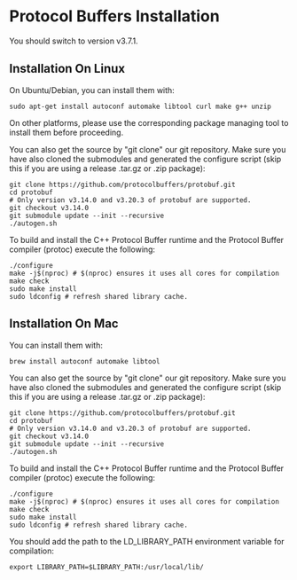 # Protocol Buffers Installation 

You should switch to version v3.7.1.

## Installation On Linux

On Ubuntu/Debian, you can install them with:
```shell
sudo apt-get install autoconf automake libtool curl make g++ unzip
```
On other platforms, please use the corresponding package managing tool to install them before proceeding.

You can also get the source by "git clone" our git repository. Make sure you have also cloned the submodules and generated the configure script (skip this if you are using a release .tar.gz or .zip package):

```shell
git clone https://github.com/protocolbuffers/protobuf.git
cd protobuf
# Only version v3.14.0 and v3.20.3 of protobuf are supported.
git checkout v3.14.0 
git submodule update --init --recursive
./autogen.sh
```

To build and install the C++ Protocol Buffer runtime and the Protocol Buffer compiler (protoc) execute the following:
```shell
./configure
make -j$(nproc) # $(nproc) ensures it uses all cores for compilation
make check
sudo make install
sudo ldconfig # refresh shared library cache.
```


## Installation On Mac

You can install them with:
```shell
brew install autoconf automake libtool
```

You can also get the source by "git clone" our git repository. Make sure you have also cloned the submodules and generated the configure script (skip this if you are using a release .tar.gz or .zip package):
```shell
git clone https://github.com/protocolbuffers/protobuf.git
cd protobuf
# Only version v3.14.0 and v3.20.3 of protobuf are supported.
git checkout v3.14.0 
git submodule update --init --recursive
./autogen.sh
```

To build and install the C++ Protocol Buffer runtime and the Protocol Buffer compiler (protoc) execute the following:
```shell
./configure
make -j$(nproc) # $(nproc) ensures it uses all cores for compilation
make check
sudo make install
sudo ldconfig # refresh shared library cache.
```

You should add the path to the LD_LIBRARY_PATH environment variable for compilation:
```shell
export LIBRARY_PATH=$LIBRARY_PATH:/usr/local/lib/
```
